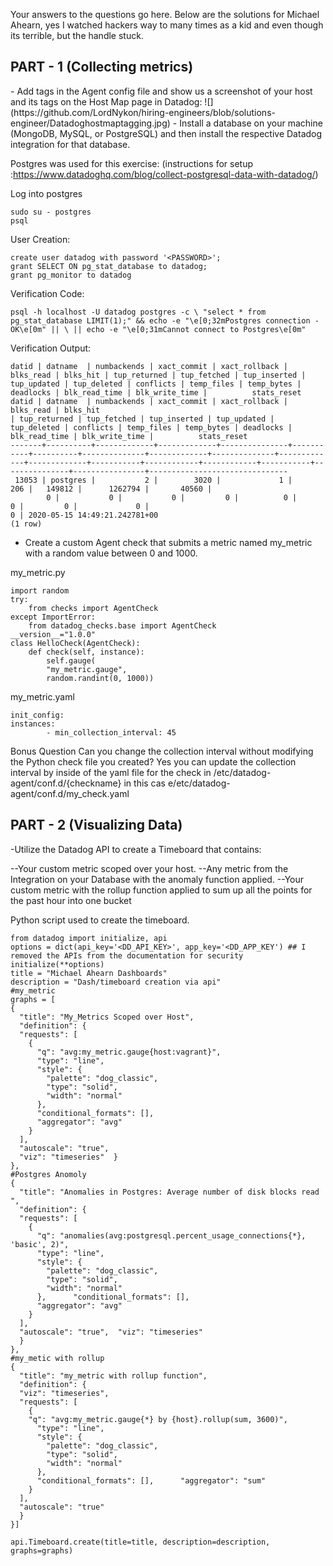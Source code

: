 Your answers to the questions go here.
Below are the solutions for Michael Ahearn, yes I watched hackers way to many times as a kid and even though its terrible, but the handle stuck.
<h2>PART - 1 (Collecting metrics)</h2>
- Add tags in the Agent config file and show us a screenshot of your host and its tags on the Host Map page in Datadog:
![](https://github.com/LordNykon/hiring-engineers/blob/solutions-engineer/Datadoghostmaptagging.jpg)
- Install a database on your machine (MongoDB, MySQL, or PostgreSQL) and then install the respective Datadog integration for that database.

Postgres was used for this exercise: (instructions for setup :https://www.datadoghq.com/blog/collect-postgresql-data-with-datadog/)

Log into postgres

```
sudo su - postgres
psql
```

User Creation:
```
create user datadog with password '<PASSWORD>';
grant SELECT ON pg_stat_database to datadog;
grant pg_monitor to datadog
```


Verification Code:
```
psql -h localhost -U datadog postgres -c \ "select * from pg_stat_database LIMIT(1);" && echo -e "\e[0;32mPostgres connection - OK\e[0m" || \ || echo -e "\e[0;31mCannot connect to Postgres\e[0m"
```


Verification Output:
```
datid | datname  | numbackends | xact_commit | xact_rollback | blks_read | blks_hit | tup_returned | tup_fetched | tup_inserted | tup_updated | tup_deleted | conflicts | temp_files | temp_bytes | deadlocks | blk_read_time | blk_write_time |          stats_reset           datid | datname  | numbackends | xact_commit | xact_rollback | blks_read | blks_hit 
| tup_returned | tup_fetched | tup_inserted | tup_updated | tup_deleted | conflicts | temp_files | temp_bytes | deadlocks | blk_read_time | blk_write_time |          stats_reset
-------+----------+-------------+-------------+---------------+-----------+----------+--------------+-------------+--------------+-------------+-------------+-----------+------------+------------+-----------+---------------+----------------+-------------------------------
 13053 | postgres |           2 |        3020 |             1 |       206 |   149812 |      1262794 |       40560 |    
        0 |           0 |           0 |         0 |          0 |          0 |         0 |             0 |
0 | 2020-05-15 14:49:21.242781+00
(1 row)
```


- Create a custom Agent check that submits a metric named my_metric with a random value between 0 and 1000.

my_metric.py
```
import random
try:
    from checks import AgentCheck
except ImportError:
    from datadog_checks.base import AgentCheck
__version__="1.0.0"
class HelloCheck(AgentCheck):
    def check(self, instance):
        self.gauge(
        "my_metric.gauge",
        random.randint(0, 1000))
```


my_metric.yaml
```
init_config:
instances:
        - min_collection_interval: 45
```


Bonus Question Can you change the collection interval without modifying the Python check file you created?
Yes you can update the collection interval by inside of the yaml file for the check in /etc/datadog-agent/conf.d/{checkname} in this cas e/etc/datadog-agent/conf.d/my_check.yaml

<h2>PART - 2 (Visualizing Data)</h2>

-Utilize the Datadog API to create a Timeboard that contains:

--Your custom metric scoped over your host.
--Any metric from the Integration on your Database with the anomaly function applied.
--Your custom metric with the rollup function applied to sum up all the points for the past hour into one bucket

Python script used to create the timeboard.

```
from datadog import initialize, api
options = dict(api_key='<DD_API_KEY>', app_key='<DD_APP_KEY') ## I removed the APIs from the documentation for security
initialize(**options)
title = "Michael Ahearn Dashboards"
description = "Dash/timeboard creation via api"
#my_metric
graphs = [
{
  "title": "My_Metrics Scoped over Host",
  "definition": {
  "requests": [
    {
      "q": "avg:my_metric.gauge{host:vagrant}",
      "type": "line",
      "style": {
        "palette": "dog_classic",
        "type": "solid",
        "width": "normal"
      },
      "conditional_formats": [],
      "aggregator": "avg"
    }
  ],
  "autoscale": "true",
  "viz": "timeseries"  }
},
#Postgres Anomoly
{
  "title": "Anomalies in Postgres: Average number of disk blocks read ",
  "definition": {
  "requests": [
    {
      "q": "anomalies(avg:postgresql.percent_usage_connections{*}, 'basic', 2)",
      "type": "line",
      "style": {
        "palette": "dog_classic",
        "type": "solid",
        "width": "normal"
      },      "conditional_formats": [],
      "aggregator": "avg"
    }
  ],
  "autoscale": "true",  "viz": "timeseries"
  }
},
#my_metic with rollup
{
  "title": "my_metric with rollup function",
  "definition": {
  "viz": "timeseries",
  "requests": [
    {
    "q": "avg:my_metric.gauge{*} by {host}.rollup(sum, 3600)",
      "type": "line",
      "style": {
        "palette": "dog_classic",
        "type": "solid",
        "width": "normal"
      },
      "conditional_formats": [],      "aggregator": "sum"
    }
  ],
  "autoscale": "true"
  }
}]

api.Timeboard.create(title=title, description=description, graphs=graphs)
```

